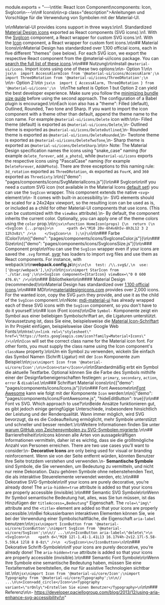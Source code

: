module.exports = "---\ntitle: React Icon Component\ncomponents: Icon, SvgIcon\n---\n\n# Icons\n\n<p class=\"description\">Anleitungen und Vorschläge für die Verwendung von Symbolen mit der Material-UI.</p>\n\nMaterial-UI provides icons support in three ways:\n\n1. Standardized [Material Design icons](#material-icons) exported as React components (SVG icons).\n1. With the [SvgIcon](#svgicon) component, a React wrapper for custom SVG icons.\n1. With the [Icon](#icon-font-icons) component, a React wrapper for custom font icons.\n\n## Material Icons\n\nMaterial Design has standardized over 1,100 official icons, each in five different \"themes\" (see below). For each SVG icon, we export the respective React component from the @material-ui/icons package. You can [search the full list of these icons](/components/material-icons/).\n\n### Nutzung\n\nInstall `@material-ui/icons`. Import icons using one of these two options:\n\n- Option 1:\n\n  ```jsx\n  import AccessAlarmIcon from '@material-ui/icons/AccessAlarm';\n  import ThreeDRotation from '@material-ui/icons/ThreeDRotation';\n  ```\n\n- Option 2:\n\n  ```jsx\n  import { AccessAlarm, ThreeDRotation } from '@material-ui/icons';\n  ```\n\nThe safest is Option 1 but Option 2 can yield the best developer experience. Make sure you follow the [minimizing bundle size guide](/guides/minimizing-bundle-size/#option-2) before using the second approach. The configuration of a Babel plugin is encouraged.\n\nEach icon also has a \"theme\": Filled (default), Outlined, Rounded, Two tone and Sharp. If you want to import the icon component with a theme other than default, append the theme name to the icon name. For example `@material-ui/icons/Delete` icon with:\n\n- Filled theme (default) is exported as `@material-ui/icons/Delete`,\n- Outlined theme is exported as `@material-ui/icons/DeleteOutlined`,\n- Rounded theme is exported as `@material-ui/icons/DeleteRounded`,\n- Twotone theme is exported as `@material-ui/icons/DeleteTwoTone`,\n- Sharp theme is exported as `@material-ui/icons/DeleteSharp`.\n\n> Note: The Material Design specification names the icons using \"snake_case\" naming (for example `delete_forever`, `add_a_photo`), while `@material-ui/icons` exports the respective icons using \"PascalCase\" naming (for example `DeleteForever`, `AddAPhoto`). There are three exceptions to this naming rule: `3d_rotation` exported as `ThreeDRotation`, `4k` exported as `FourK`, and `360` exported as `ThreeSixty`.\n\n{{\"demo\": \"pages/components/icons/SvgMaterialIcons.js\"}}\n\n## SvgIcon\n\nIf you need a custom SVG icon (not available in the Material Icons [default set](/components/material-icons/)) you can use the `SvgIcon` wrapper. This component extends the native `<svg>` element:\n\n- It comes with built-in accessibility.\n- SVG elements should be scaled for a 24x24px viewport, so the resulting icon can be used as is, or included as a child for other Material-UI components that use icons. (This can be customized with the `viewBox` attribute).\n- By default, the component inherits the current color. Optionally, you can apply one of the theme colors using the `color` prop.\n\n```jsx\nfunction HomeIcon(props) {\n  return (\n    <SvgIcon {...props}>\n      <path d=\"M10 20v-6h4v6h5v-8h3L12 3 2 12h3v8z\" />\n    </SvgIcon>\n  );\n}\n```\n\n### Farbe (Color)\n\n{{\"demo\": \"pages/components/icons/SvgIconsColor.js\"}}\n\n### Size\n\n{{\"demo\": \"pages/components/icons/SvgIconsSize.js\"}}\n\n### Component prop\n\nYou can use the `SvgIcon` wrapper even if your icons are saved the `.svg` format. [svgr](https://github.com/smooth-code/svgr) has loaders to import svg files and use them as React components. For instance, with webpack:\n\n**webpack.config.js**\n```js\n{\n  test: /\\.svg$/,\n  use: ['@svgr/webpack'],\n}\n```\n\n```jsx\nimport StarIcon from './star.svg';\n\n<SvgIcon component={StarIcon} viewBox=\"0 0 600 476.6\" />\n```\n\n### Bibliotheken\n\n#### Material Design (recommended)\n\nMaterial Design has standardized over [1,100 official icons](#material-icons).\n\n#### MDI\n\n[materialdesignicons.com](https://materialdesignicons.com/) provides over 2,000 icons. For the wanted icon, copy the SVG `path` they provide, and use it as the child of the `SvgIcon` component.\n\nNote: [mdi-material-ui](https://github.com/TeamWertarbyte/mdi-material-ui) has already wrapped each of these SVG icons with the `SvgIcon` component, so you don't have to do it yourself.\n\n## Icon (Font icons)\n\nDie `Symbol-` Komponente zeigt ein Symbol aus einer beliebigen Symbolschriftart an, die Ligaturen unterstützt. Voraussetzung ist, dass Sie eine, beispielsweise die [Material Icon-Schriftart](https://google.github.io/material-design-icons/#icon-font-for-the-web) in Ihr Projekt einfügen, beispielsweise über Google Web Fonts:\n\n```html\n<link rel=\"stylesheet\" href=\"https://fonts.googleapis.com/icon?family=Material+Icons\" />\n```\n\n`Icon` will set the correct class name for the Material icon font. For other fonts, you must supply the class name using the Icon component's `className` property.\n\nUm ein Symbol zu verwenden, wickeln Sie einfach das Symbol Namen (Schrift Ligatur) mit der `Icon` Komponente zum Beispiel:\n\n```jsx\nimport Icon from '@material-ui/core/Icon';\n\n<Icon>star</Icon>\n```\n\nStandardmäßig erbt ein Symbol die aktuelle Textfarbe. Optional können Sie die Farbe des Symbols mithilfe einer der Designfarbeneigenschaften festlegen: `primary`, `secondary`, `action`, `error` & `disabled`.\n\n### Schriftart Material icons\n\n{{\"demo\": \"pages/components/icons/Icons.js\"}}\n\n### Font Awesome\n\n[Font Awesome](https://fontawesome.com/icons) kann wie folgt mit der Komponente `Icon` werden:\n\n{{\"demo\": \"pages/components/icons/FontAwesome.js\", \"hideEditButton\": true}}\n\n## Font vs SVG. Which approach to use?\n\nBeide Ansätze funktionieren gut, es gibt jedoch einige geringfügige Unterschiede, insbesondere hinsichtlich der Leistung und der Renderqualität. Wann immer möglich, wird SVG bevorzugt, da es die Codeaufteilung ermöglicht, mehr Symbole unterstützt und schneller und besser rendert.\n\nWeitere Informationen finden Sie unter [warum GitHub von Zeichensymbolen zu SVG-Symbolen migrierte](https://github.blog/2016-02-22-delivering-octicons-with-svg/).\n\n## Barrierefreiheit\n\nIcons können alle Arten von aussagekräftigen Informationen vermitteln, daher ist es wichtig, dass sie die größtmögliche Anzahl von Personen erreichen. There are two use cases you’ll want to consider:\n- **Decorative Icons** are only being used for visual or branding reinforcement. Wenn sie von der Seite entfernt würden, könnten Benutzer Ihre Seite trotzdem verstehen und verwenden.\n- **Semantische Symbole** sind Symbole, die Sie verwenden, um Bedeutung zu vermitteln, und nicht nur reine Dekoration. Dazu gehören Symbole ohne nebenstehenden Text, die als interaktive Steuerelemente verwendet werden, etc.\n\n### Dekorative SVG-Symbole\n\nIf your icons are purely decorative, you’re already done! The `aria-hidden=true` attribute is added so that your icons are properly accessible (invisible).\n\n### Semantic SVG Symbole\n\nWenn Ihr Symbol semantische Bedeutung hat, alles, was Sie tun müssen, ist das Hinzufügen der `titleAccess=„Bedeutung“` Eigenschaft. The `role=\"img\"` attribute and the `<title>` element are added so that your icons are properly accessible.\n\nBei fokussierbaren interaktiven Elementen können Sie, wie bei der Verwendung einer Symbolschaltfläche, die Eigenschaft `aria-label` benutzen:\n\n```jsx\nimport IconButton from '@material-ui/core/IconButton';\nimport SvgIcon from '@material-ui/core/SvgIcon';\n\n// ...\n\n<IconButton aria-label=\"delete\">\n  <SvgIcon>\n    <path d=\"M20 12l-1.41-1.41L13 16.17V4h-2v12.17l-5.58-5.59L4 12l8 8 8-8z\" />\n  </SvgIcon>\n</IconButton>\n```\n\n### Dekorative Schrift-Symbole\n\nIf your icons are purely decorative, you’re already done! The `aria-hidden=true` attribute is added so that your icons are properly accessible (invisible).\n\n### Semantic Font Symbole\n\nWenn Ihre Symbole eine semantische Bedeutung haben, müssen Sie eine Textalternative bereitstellen, die nur für assistive Technologien sichtbar ist.\n\n```jsx\nimport Icon from '@material-ui/core/Icon';\nimport Typography from '@material-ui/core/Typography';\n\n// ...\n\n<Icon>add_circle</Icon>\n<Typography variant=\"srOnly\">Erstellen Sie einen Benutzer</Typography>\n```\n\n### Referenz\n\n- https://developer.paciellogroup.com/blog/2013/12/using-aria-enhance-svg-accessibility/\n"